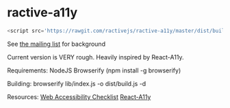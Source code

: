 # ractive-a11y

```javascript
<script src='https://rawgit.com/ractivejs/ractive-a11y/master/dist/build.js' type='text/javascript'></script>
```


See [the mailing list](https://groups.google.com/forum/#!topic/ractive-js/vv09I0RV14w) for background

Current version is VERY rough.
Heavily inspired by React-A11y.

Requirements:
NodeJS
Browserify (npm install -g browserify)

Building:
browserify lib/index.js -o dist/build.js -d

Resources:
[Web Accessibility Checklist](http://a11yproject.com/checklist.html)
[React-A11y](https://github.com/rackt/react-a11y)

